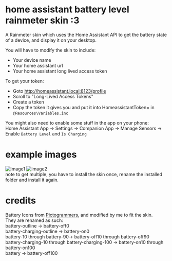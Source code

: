 # home assistant battery level rainmeter skin :3
A Rainmeter skin which uses the Home Assistant API to get the battery state of a device, and display it on your desktop.  
  
You will have to modify the skin to include:
 - Your device name
 - Your home assistant url
 - Your home assistant long lived access token

To get your token:
 - Goto http://homeassistant.local:8123/profile
 - Scroll to "Long-Lived Access Tokens"
 - Create a token
 - Copy the token it gives you and put it into HomeassistantToken= in `@Resources\Variables.inc`

You might also need to enable some stuff in the app on your phone:  
Home Assistant App -> Settings -> Companion App -> Manage Sensors -> Enable `Battery Level` and `Is Charging`

# example images
![image1](https://github.com/iamasink/Rainmeter-homeassistantbattery/assets/35533595/440b6dd9-c3c5-4bbe-8ef6-f3786e00ce46)
![image2](https://github.com/iamasink/Rainmeter-homeassistantbattery/assets/35533595/cbba36d5-002c-45cf-ae47-aaaa2a8e5e95)  
note to get multiple, you have to install the skin once, rename the installed folder and install it again.


# credits
Battery Icons from [Pictogrammers](https://pictogrammers.com/library/mdi/), and modified by me to fit the skin.  
They are renamed as such:  
battery-outline -> battery-off0  
battery-charging-outline -> battery-on0  
battery-10 through battery-90-> battery-off10 through battery-off90  
battery-charging-10 through battery-charging-100 -> battery-on10 through battery-on100  
battery -> battery-off100  
